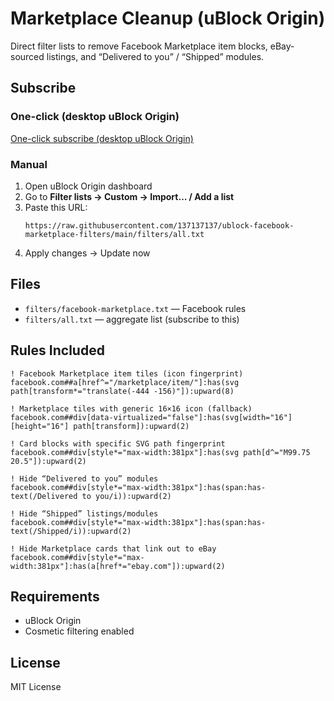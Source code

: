 # Marketplace Cleanup (uBlock Origin)

Direct filter lists to remove Facebook Marketplace item blocks, eBay-sourced listings, and “Delivered to you” / “Shipped” modules. 

## Subscribe

### One-click (desktop uBlock Origin)

[One-click subscribe (desktop uBlock Origin)](ublock://subscribe?location=https://raw.githubusercontent.com/137137137/ublock-facebook-marketplace-filters/main/filters/all.txt&title=Marketplace%20Cleanup)


### Manual
1. Open uBlock Origin dashboard  
2. Go to **Filter lists → Custom → Import… / Add a list**  
3. Paste this URL:  
   ```
   https://raw.githubusercontent.com/137137137/ublock-facebook-marketplace-filters/main/filters/all.txt
   ```
4. Apply changes → Update now  

## Files
- `filters/facebook-marketplace.txt` — Facebook rules  
- `filters/all.txt` — aggregate list (subscribe to this)  

## Rules Included
```
! Facebook Marketplace item tiles (icon fingerprint)
facebook.com##a[href^="/marketplace/item/"]:has(svg path[transform*="translate(-444 -156)"]):upward(8)

! Marketplace tiles with generic 16×16 icon (fallback)
facebook.com##div[data-virtualized="false"]:has(svg[width="16"][height="16"] path[transform]):upward(2)

! Card blocks with specific SVG path fingerprint
facebook.com##div[style*="max-width:381px"]:has(svg path[d^="M99.75 20.5"]):upward(2)

! Hide “Delivered to you” modules
facebook.com##div[style*="max-width:381px"]:has(span:has-text(/Delivered to you/i)):upward(2)

! Hide “Shipped” listings/modules
facebook.com##div[style*="max-width:381px"]:has(span:has-text(/Shipped/i)):upward(2)

! Hide Marketplace cards that link out to eBay
facebook.com##div[style*="max-width:381px"]:has(a[href*="ebay.com"]):upward(2)
```

## Requirements
- uBlock Origin  
- Cosmetic filtering enabled   

## License
MIT License  